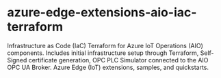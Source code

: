 # azure-edge-extensions-aio-iac-terraform
Infrastructure as Code (IaC) Terraform for Azure IoT Operations (AIO) components. Includes initial infrastructure setup through Terraform, Self-Signed certificate generation, OPC PLC Simulator connected to the AIO OPC UA Broker. Azure Edge (IoT) extensions, samples, and quickstarts.

